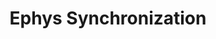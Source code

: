 ---
layout: worksheet
title: Ephys Synchronization
permalink: /tutorials/synching-ephys.html
optional: "true"
---
